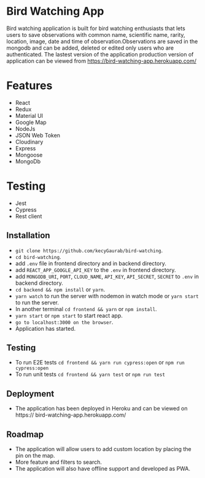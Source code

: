 
# Bird Watching App

Bird watching application is built for bird watching enthusiasts that lets users to save observations with common name, scientific name, rarity, location, image, date and time of observation.Observations are saved in the mongodb and can be added, deleted or edited only users who are authenticated. The lastest version of the application production version of application can be viewed from https://bird-watching-app.herokuapp.com/

# Features

* React 
* Redux
* Material UI
* Google Map
* NodeJs
* JSON Web Token
* Cloudinary
* Express
* Mongoose
* MongoDb

# Testing 

* Jest
* Cypress
* Rest client

## Installation

* `git clone https://github.com/kecyGaurab/bird-watching`.
* `cd bird-watching`.
*  add `.env` file in frontend directory and in backend directory.
*  add `REACT_APP_GOOGLE_API_KEY` to the `.env` in frontend directory.
*  add `MONGODB_URI`, `PORT`, `CLOUD_NAME`, `API_KEY`, `API_SECRET`, `SECRET` to       `.env`  in backend directory.
* `cd backend && npm install` or `yarn`.
* `yarn watch` to run the server with nodemon in watch mode or `yarn start` to run the server.
* In another terminal `cd frontend && yarn` or `npm install`.
* `yarn start` or `npm start` to start react app.
* `go to localhost:3000 on the browser`.
* Application has started.

## Testing

* To run E2E tests `cd frontend && yarn run cypress:open` or `npm run cypress:open`
* To run unit tests `cd frontend && yarn test` or `npm run test`

## Deployment

* The application has been deployed in Heroku and can be viewed on https://  bird-watching-app.herokuapp.com/

## Roadmap

* The application will allow users to add custom location by placing the pin on the map.
* More feature and filters to search.
* The application will also have offline support and developed as PWA.
